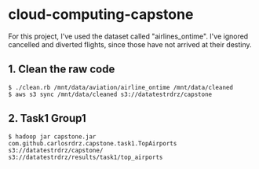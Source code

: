 # cloud-computing-capstone

For this project, I've used the dataset called "airlines_ontime".
I've ignored cancelled and diverted flights, since those have not arrived at their destiny.

## 1. Clean the raw code
```
$ ./clean.rb /mnt/data/aviation/airline_ontime /mnt/data/cleaned
$ aws s3 sync /mnt/data/cleaned s3://datatestrdrz/capstone
```

## 2. Task1 Group1
```
$ hadoop jar capstone.jar com.github.carlosrdrz.capstone.task1.TopAirports s3://datatestrdrz/capstone/ s3://datatestrdrz/results/task1/top_airports
```
